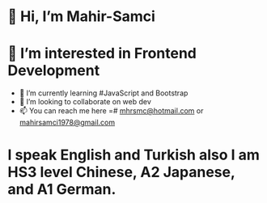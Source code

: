 # 👋 Hi, I’m  Mahir-Samci
# 👀 I’m interested in  Frontend Development
- 🌱 I’m currently learning #JavaScript and Bootstrap
- 💞️ I’m looking to collaborate on web dev
- 📫 You can reach me here =# mhrsmc@hotmail.com or mahirsamci1978@gmail.com
#  I speak English and Turkish also I am HS3 level Chinese, A2 Japanese, and A1 German. 


<!---
Mahir-Samci/Mahir-Samci is a ✨ special ✨ repository because its `README.md` (this file) appears on your GitHub profile.
You can click the Preview link to take a look at your changes.
--->
